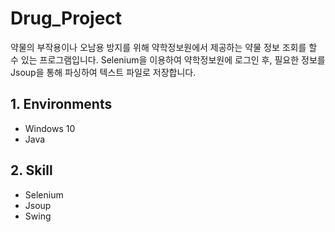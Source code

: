 # Drug_Project
약물의 부작용이나 오남용 방지를 위해 약학정보원에서 제공하는 약물 정보 조회를 할 수 있는 프로그램입니다.
Selenium을 이용하여 약학정보원에 로그인 후, 필요한 정보를 Jsoup을 통해 파싱하여 텍스트 파일로 저장합니다.

## 1. Environments
- Windows 10
- Java

## 2. Skill
- Selenium
- Jsoup
- Swing
